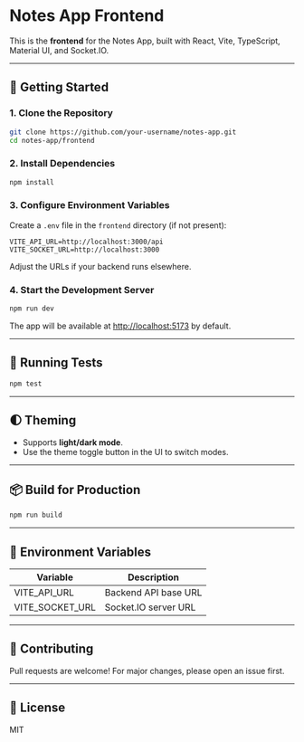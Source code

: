 # Notes App Frontend

This is the **frontend** for the Notes App, built with React, Vite, TypeScript, Material UI, and Socket.IO.

---

## 🚀 Getting Started

### 1. **Clone the Repository**

```sh
git clone https://github.com/your-username/notes-app.git
cd notes-app/frontend
```

### 2. **Install Dependencies**

```sh
npm install
```

### 3. **Configure Environment Variables**

Create a `.env` file in the `frontend` directory (if not present):

```env
VITE_API_URL=http://localhost:3000/api
VITE_SOCKET_URL=http://localhost:3000
```

Adjust the URLs if your backend runs elsewhere.

### 4. **Start the Development Server**

```sh
npm run dev
```

The app will be available at [http://localhost:5173](http://localhost:5173) by default.

---

## 🧪 Running Tests

```sh
npm test
```

---

## 🌓 Theming

- Supports **light/dark mode**.  
- Use the theme toggle button in the UI to switch modes.

---

## 📦 Build for Production

```sh
npm run build
```

---

## 📄 Environment Variables

| Variable         | Description                      |
|------------------|----------------------------------|
| VITE_API_URL     | Backend API base URL             |
| VITE_SOCKET_URL  | Socket.IO server URL             |

---

## 🤝 Contributing

Pull requests are welcome! For major changes, please open an issue first.

---

## 📜 License

MIT